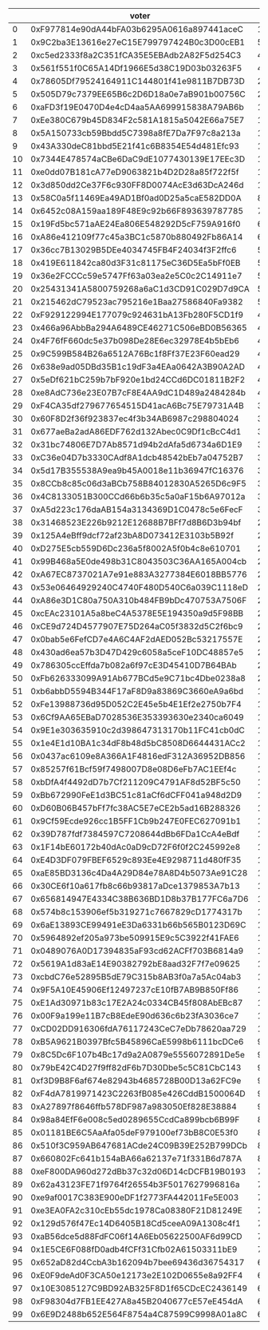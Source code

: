 |    | voter                                      | powah       | share (%)           |
|----|--------------------------------------------|-------------|---------------------|
| 0  | 0xF977814e90dA44bFA03b6295A0616a897441aceC | 12043164.64 | 16.135011088824864  |
| 1  | 0x9C2ba3E13616e27eC15E799797424B0c3D00cEB1 | 5923434.87  | 7.9360110210518435  |
| 2  | 0xc5ed2333f8a2C351fCA35E5EBAdb2A82F5d254C3 | 4576826.22  | 6.131871814327731   |
| 3  | 0x561f551f0C65A14Df1966E5d38C19D03b03263F5 | 4058610.63  | 5.437584677931668   |
| 4  | 0x78605Df79524164911C144801f41e9811B7DB73D | 2870256.63  | 3.8454695204451745  |
| 5  | 0x505D79c7379EE65B6c2D6D18a0e7aB901b00756C | 2442750.72  | 3.2727120431058827  |
| 6  | 0xaFD3f19E0470D4e4cD4aa5AA699915838A79AB6b | 1936249.38  | 2.5941192494591907  |
| 7  | 0xEe380C679b45D834F2c581A1815a5042E66a75E7 | 1717153.4   | 2.3005821126276085  |
| 8  | 0x5A150733cb59Bbdd5C7398a8fE7Da7F97c8a213a | 1600517.54  | 2.144317463699366   |
| 9  | 0x43A330deC81bbd5E21f41c6B8354E54d481Efc93 | 1416450.18  | 1.89771044773062    |
| 10 | 0x7344E478574aCBe6DaC9dE1077430139E17EEc3D | 1350000.0   | 1.8086828189300221  |
| 11 | 0xe0dd07B181cA77eD9063821b4D2D28a85f722f5f | 1212437.33  | 1.6243811613336219  |
| 12 | 0x3d850dd2Ce37F6c930FF8D0074AcE3d63DcA246d | 1114732.65  | 1.4934798457446914  |
| 13 | 0x58C0a5f11469Ea49AD1Bf0ad0D25a5caE582DD0A | 862867.3    | 1.1560394522418793  |
| 14 | 0x6452c08A159aa189F48E9c92b66F893639787785 | 766107.27   | 1.0264037457084323  |
| 15 | 0x19Fd5bc571aAE24Ea806E548292D5cF759A916f0 | 631521.88   | 0.8460909438032497  |
| 16 | 0xA86e412109f77c45a3BC1c5870b880492Fb86A14 | 620025.56   | 0.8306885760514561  |
| 17 | 0x36cc7B13029B5DEe4034745FB4F24034f3F2ffc6 | 580681.57   | 0.7779768732802302  |
| 18 | 0x419E611842ca80d3F31c81175eC36D5Ea5bFf0EB | 576174.93   | 0.7719390345105246  |
| 19 | 0x36e2FCCCc59e5747Ff63a03ea2e5C0c2C14911e7 | 546916.54   | 0.7327396661382624  |
| 20 | 0x25431341A5800759268a6aC1d3CD91C029D7d9CA | 536022.36   | 0.7181440245143134  |
| 21 | 0x215462dC79523ac795216e1Baa27586840Fa9382 | 533549.63   | 0.7148311472796076  |
| 22 | 0xF929122994E177079c924631bA13Fb280F5CD1f9 | 472096.94   | 0.6324989809240278  |
| 23 | 0x466a96AbbBa294A6489CE46271C506eBD0B56365 | 462749.18   | 0.6199751787703379  |
| 24 | 0x4F76fF660dc5e37b098De28E6ec32978E4b5bEb6 | 456243.25   | 0.6112587611316999  |
| 25 | 0x9C599B584B26a6512A76Bc1f8Ff37E23F60ead29 | 417310.8    | 0.5590984252695872  |
| 26 | 0x638e9ad05DBd35B1c19dF3a4EAa0642A3B90A2AD | 411114.62   | 0.5507969998555147  |
| 27 | 0x5eDf621bC259b7bF920e1bd24CCd6DC01811B2F2 | 410306.72   | 0.5497146036707639  |
| 28 | 0xe8AdC736e23E07B7cF8E4AA9dC1D489a2484284b | 405471.93   | 0.543237120999553   |
| 29 | 0xF4CA35df279677654515D41acA6Bc75E79731A4B | 396896.51   | 0.5317480729853983  |
| 30 | 0x60F8D2f36f923837ec4f3b34AB6987c298804024 | 396028.11   | 0.5305846210150584  |
| 31 | 0x677aeBa2adA86EDF762d132Abec0C9Df1cBcC4d1 | 387066.97   | 0.518578798825409   |
| 32 | 0x31bc74806E7D7Ab8571d94b2dAfa5d6734a6D1E9 | 374735.04   | 0.5020569099992996  |
| 33 | 0xC36e04D7b3330CAdf8A1dcb48542bEb7a04752B7 | 334097.27   | 0.4476118460003146  |
| 34 | 0x5d17B355538A9ea9b45A0018e11b36947fC16376 | 333494.55   | 0.4468043428087401  |
| 35 | 0x8CCb8c85c06d3aBCb758B84012830A5265D6c9F5 | 328709.74   | 0.44039382159478124 |
| 36 | 0x4C8133051B300CCd66b6b35c5a0aF15b6A97012a | 307305.25   | 0.41171683395703346 |
| 37 | 0xA5d223c176daAB154a3134369D1C0478c5e6FecF | 304856.34   | 0.4084358699258439  |
| 38 | 0x31468523E226b9212E12688B7BFf7d8B6D3b94bf | 294663.24   | 0.3947795107838915  |
| 39 | 0x125A4eBff9dcf72af23bA8D073412E3103b5B92f | 289095.07   | 0.38731947121953486 |
| 40 | 0xD275E5cb559D6Dc236a5f8002A5f0b4c8e610701 | 286672.1    | 0.38407326069376974 |
| 41 | 0x99B468a5E0de498b31C8043503C36AA165A004cb | 277705.77   | 0.3720604851235055  |
| 42 | 0xA67EC8737021A7e91e883A3277384E6018BB5776 | 268628.4    | 0.35989894204197154 |
| 43 | 0x53e06464929240C4740F480D540C6a039C1118eD | 266648.34   | 0.35724612685497115 |
| 44 | 0xA86e3D1C80a750A310b484FB9bDc470753A7506F | 264965.13   | 0.3549910209233776  |
| 45 | 0xcEAc23101A5a8beC4A5378E5E194350a9d5F98BB | 243817.4    | 0.3266580313601398  |
| 46 | 0xCE9d724D4577907E75D264aC05f3832d5C2f6bc9 | 242433.32   | 0.32480368934826975 |
| 47 | 0x0bab5e6FefCD7e4A6C4AF2dAED052Bc53217557E | 227732.56   | 0.30510812487625955 |
| 48 | 0x430ad6ea57b3D47D429c6058a5ceF10DC48857e5 | 220366.44   | 0.29523925473835083 |
| 49 | 0x786305ccEffda7b082a6f97cE3D45410D7B64BAb | 217815.04   | 0.2918209781870782  |
| 50 | 0xFb626333099A91Ab677BCd5e9C71bc4Dbe0238a8 | 213656.08   | 0.28624894893032465 |
| 51 | 0xb6abbD5594B344F17aF8D9a83869C3660eA9a6bd | 192704.51   | 0.2581787676795027  |
| 52 | 0xFe13988736d95D052C2E45e5b4E1Ef2e2750b7F4 | 183820.15   | 0.2462758126504737  |
| 53 | 0x6Cf9AA65EBaD7028536E353393630e2340ca6049 | 182946.6    | 0.2451054608901209  |
| 54 | 0x9E1e303635910c2d398647313170b11FC41cb0dC | 180132.71   | 0.24133550941059567 |
| 55 | 0x1e4E1d10BA1c34dF8b48d5bC8508D6644431ACc2 | 170666.42   | 0.2286529049054038  |
| 56 | 0x0437ac6109e8A366A1F4816edF312A36952DB856 | 168882.65   | 0.22626307220027578 |
| 57 | 0x85257f61Bcf59f7498007D8e08D6eFb7AC1EEf4c | 165811.9    | 0.2221489886697355  |
| 58 | 0xbDfA4f4492dD7b7Cf211209C4791AF8d52BF5c50 | 154292.2    | 0.20671529721104798 |
| 59 | 0xBb672990FeE1d3BC51c81aCf6dCFF041a948d2D9 | 140375.45   | 0.18807012193671882 |
| 60 | 0xD60B06B457bFf7fc38AC5E7eCE2b5ad16B288326 | 134402.72   | 0.18006806702330552 |
| 61 | 0x9Cf59Ecde926cc1B5FF1Cb9b247E0FEC627091b1 | 128609.23   | 0.17230615159764412 |
| 62 | 0x39D787fdf7384597C7208644dBb6FDa1CcA4eBdf | 124394.14   | 0.16665892132857468 |
| 63 | 0x1F14bE60172b40dAc0aD9cD72F6f0f2C245992e8 | 122875.84   | 0.16462475605155139 |
| 64 | 0xE4D3DF079FBEF6529c893Ee4E9298711d480fF35 | 119060.23   | 0.15951273512507907 |
| 65 | 0xaE85BD3136c4Da4A29D84e78A8D4b5073Ae91C28 | 118027.45   | 0.15812905257564608 |
| 66 | 0x30CE6f10a617fb8c66b93817aDce1379853A7b13 | 117452.98   | 0.15735939774676408 |
| 67 | 0x656814947E4334C38B636BD1D8b37B177FC6a7D6 | 114402.56   | 0.15327255163971185 |
| 68 | 0x574b8c153906ef5b319271c7667829cD1774317b | 112825.38   | 0.15115950099648218 |
| 69 | 0x6aE13893CE99491eE3Da6331b66b565B0123D69C | 111193.37   | 0.1489729910355029  |
| 70 | 0x5964892ef205a973be509915E9c5C3922f41FAE6 | 108236.43   | 0.1450113861654237  |
| 71 | 0x0489076A0D17394835aF93cd62ACFf703B6814a9 | 105206.65   | 0.14095219280902532 |
| 72 | 0x5619A1d83aE14E90382792bE8aad32F7f7e09625 | 105082.21   | 0.1407854724460715  |
| 73 | 0xcbdC76e52895B5dE79C315b8AB3f0a7a5Ac04ab3 | 104886.85   | 0.1405237359456966  |
| 74 | 0x9F5A10E45906Ef12497237cE10fB7AB9B850Ff86 | 104674.21   | 0.14023884830523936 |
| 75 | 0xE1Ad30971b83c17E2A24c0334CB45f808AbEBc87 | 103494.35   | 0.13865811311209655 |
| 76 | 0x00F9a199e11B7cB8EdeE90d636c6b23fA3036ce7 | 102982.96   | 0.13797297066263534 |
| 77 | 0xCD02DD916306fdA76117243CeC7eDb78620aa729 | 100629.83   | 0.13482032932803623 |
| 78 | 0xB5A9621B0397Bfc5B45896CaE5998b6111bcDCe6 | 98335.42    | 0.1317463589972353  |
| 79 | 0x8C5Dc6F107b4Bc17d9a2A0879e5556072891De5e | 95567.76    | 0.1280383448560206  |
| 80 | 0x79bE42C4D27f9ff82dF6b7D30Dbe5c5C81CbC143 | 95420.95    | 0.1278416539488746  |
| 81 | 0xf3D9B8F6af674e82943b4685728B00D13a62FC9e | 93984.76    | 0.12591749678019376 |
| 82 | 0xF4dA7819971423C2263fB085e426CddB1500064D | 92791.97    | 0.12431943842494077 |
| 83 | 0xA27897f8646ffb578DF987a983050Ef828E38884 | 91508.51    | 0.12259990357250823 |
| 84 | 0x98a84EfF6e008c5ed0289655CcdCa899bcb6B99F | 89131.2     | 0.1194148667189745  |
| 85 | 0x01181BE6C5AaAfa05deF979100ef73bB8C0E53f0 | 85908.7     | 0.11509747384193598 |
| 86 | 0x510f3C959AB647681ACde24C09B39E252B799DCb | 84600.88    | 0.11334530231285965 |
| 87 | 0x660802Fc641b154aBA66a62137e71f331B6d787A | 81525.76    | 0.10922536400904624 |
| 88 | 0xeF800DA960d272dBb37c32d06D14cDCFB19B0193 | 76796.14    | 0.10288878442825528 |
| 89 | 0x62a43123FE71f9764f26554b3F5017627996816a | 74555.27    | 0.09988654511828808 |
| 90 | 0xe9af0017C383E900eDF1f2773FA442011Fe5E003 | 72554.08    | 0.09720542069575877 |
| 91 | 0xe3EA0FA2c310cEb55dc1978Ca08380F21D81249E | 72484.21    | 0.09711181131164127 |
| 92 | 0x129d576f47Ec14D6405B18Cd5ceeA09A1308c4f1 | 72441.6     | 0.09705472392281562 |
| 93 | 0xaB56dce5d88FdFC06f14A6Eb05622500AF6d99CD | 72215.95    | 0.09675240593904409 |
| 94 | 0x1E5CE6F088fD0adb4fCFf31Cfb02A61503311bE9 | 71933.72    | 0.09637428404868363 |
| 95 | 0x652aD82d4CcbA3b162094b7bee69436d36754317 | 68669.76    | 0.0920013445126282  |
| 96 | 0xE0F9deAd0F3CA50e12173e2E102D0655e8a92FF4 | 67306.3     | 0.09017462845611093 |
| 97 | 0x10E3085127C9BD92AB325F8D1f65CDcEC2436149 | 67299.43    | 0.09016542427021014 |
| 98 | 0xF98304d7FB1EE427A8a45B2040677cE57eE454dA | 65680.75    | 0.08799677337736152 |
| 99 | 0x6E9D2488b652E564F8754a4C87599C9998A01a8C | 65178.94    | 0.08732446587708946 |
